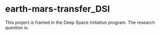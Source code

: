 # earth-mars-transfer_DSI
This project is framed in the Deep Space Initiative program. The research question is:
